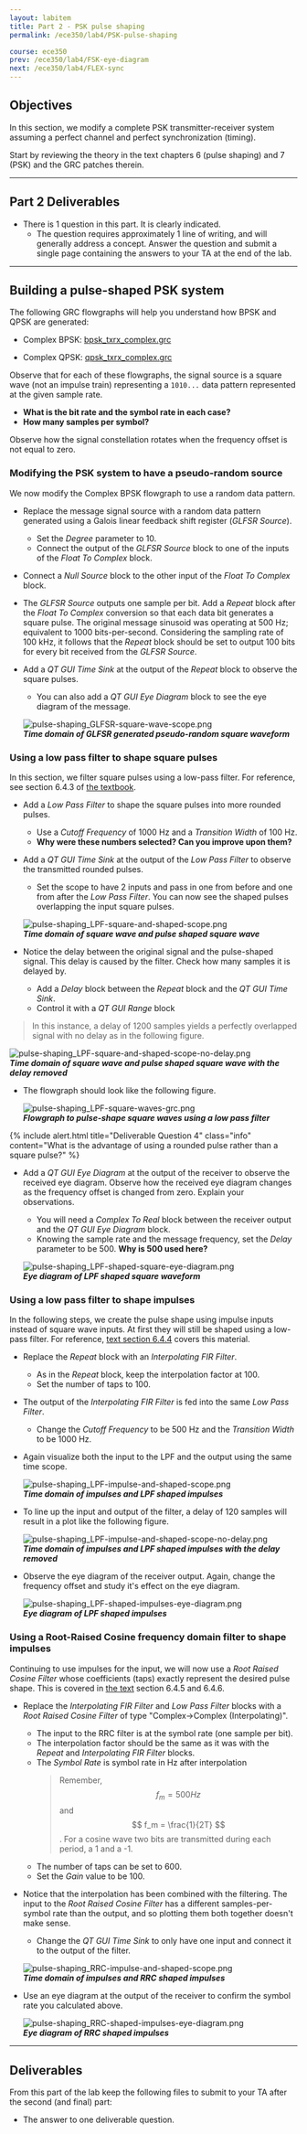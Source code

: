 ```yaml
---
layout: labitem
title: Part 2 - PSK pulse shaping
permalink: /ece350/lab4/PSK-pulse-shaping

course: ece350
prev: /ece350/lab4/FSK-eye-diagram
next: /ece350/lab4/FLEX-sync
---
```


## Objectives

In this section, we modify a complete PSK transmitter-receiver system assuming a perfect channel and perfect synchronization (timing).

Start by reviewing the theory in the text chapters 6 (pulse shaping) and 7 (PSK) and the GRC patches therein.

---

## Part 2 Deliverables

- There is 1 question in this part. It is clearly indicated.
  - The question requires approximately 1 line of writing, and will generally address a concept. Answer the question and submit a single page containing the answers to your TA at the end of the lab.

---

## Building a pulse-shaped PSK system

The following GRC flowgraphs will help you understand how BPSK and QPSK are generated:

- Complex BPSK: [bpsk_txrx_complex.grc](./data/bpsk_txrx_complex.grc)

- Complex QPSK: [qpsk_txrx_complex.grc](./data/qpsk_txrx_complex.grc)

Observe that for each of these flowgraphs, the signal source is a square wave (not an impulse train) representing a `1010...` data pattern represented at the given sample rate.

- **What is the bit rate and the symbol rate in each case?**
- **How many samples per symbol?**

Observe how the signal constellation rotates when the frequency offset is not equal to zero.

### Modifying the PSK system to have a pseudo-random source

We now modify the Complex BPSK flowgraph to use a random data pattern.

- Replace the message signal source with a random data pattern generated using a Galois linear feedback shift register (*GLFSR Source*).
  - Set the *Degree* parameter to 10.
  - Connect the output of the *GLFSR Source* block to one of the inputs of the *Float To Complex* block.

- Connect a *Null Source* block to the other input of the *Float To Complex* block.

- The *GLFSR Source* outputs one sample per bit. Add a *Repeat* block after the *Float To Complex* conversion so that each data bit generates a square pulse. The original message sinusoid was operating at 500 Hz; equivalent to 1000 bits-per-second. Considering the sampling rate of 100 kHz, it follows that the *Repeat* block should be set to output 100 bits for every bit received from the *GLFSR Source*.

- Add a *QT GUI Time Sink* at the output of the *Repeat* block to observe the square pulses.
  - You can also add a *QT GUI Eye Diagram* block to see the eye diagram of the message.

  ![pulse-shaping_GLFSR-square-wave-scope.png](./figures/pulse-shaping_GLFSR-square-wave-scope.png)<br>
  __*Time domain of GLFSR generated pseudo-random square waveform*__

### Using a low pass filter to shape square pulses

In this section, we filter square pulses using a low-pass filter. For reference, see section 6.4.3 of [the textbook](../../_docs/pdriessen_textbook.pdf).

- Add a *Low Pass Filter* to shape the square pulses into more rounded pulses.
  - Use a *Cutoff Frequency* of 1000 Hz and a *Transition Width* of 100 Hz.
  - **Why were these numbers selected? Can you improve upon them?**

- Add a *QT GUI Time Sink* at the output of the *Low Pass Filter* to observe the transmitted rounded pulses.
  - Set the scope to have 2 inputs and pass in one from before and one from after the *Low Pass Filter*. You can now see the shaped pulses overlapping the input square pulses.

  ![pulse-shaping_LPF-square-and-shaped-scope.png](./figures/pulse-shaping_LPF-square-and-shaped-scope.png)<br>
  __*Time domain of square wave and pulse shaped square wave*__

- Notice the delay between the original signal and the pulse-shaped signal. This delay is caused by the filter. Check how many samples it is delayed by.
  - Add a *Delay* block between the *Repeat* block and the *QT GUI Time Sink*.
  - Control it with a *QT GUI Range* block

> In this instance, a delay of 1200 samples yields a perfectly overlapped signal with no delay as in the following figure.

  ![pulse-shaping_LPF-square-and-shaped-scope-no-delay.png](./figures/pulse-shaping_LPF-square-and-shaped-scope-no-delay.png)<br>
  __*Time domain of square wave and pulse shaped square wave with the delay removed*__

- The flowgraph should look like the following figure.

  ![pulse-shaping_LPF-square-waves-grc.png](./figures/pulse-shaping_LPF-square-waves-grc.png)<br>
  __*Flowgraph to pulse-shape square waves using a low pass filter*__

{% include alert.html title="Deliverable Question 4" class="info" content="What is the advantage of using a rounded pulse rather than a square pulse?" %}

- Add a *QT GUI Eye Diagram* at the output of the receiver to observe the received eye diagram. Observe how the received eye diagram changes as the frequency offset is changed from zero. Explain your observations.
  - You will need a *Complex To Real* block between the receiver output and the *QT GUI Eye Diagram* block.
  - Knowing the sample rate and the message frequency, set the *Delay* parameter to be 500. **Why is 500 used here?**

  ![pulse-shaping_LPF-shaped-square-eye-diagram.png](./figures/pulse-shaping_LPF-shaped-square-eye-diagram.png)<br>
  __*Eye diagram of LPF shaped square waveform*__

### Using a low pass filter to shape impulses

In the following steps, we create the pulse shape using impulse inputs instead of square wave inputs. At first they will still be shaped using a low-pass filter. For reference, [text section 6.4.4](../../_docs/pdriessen_textbook.pdf) covers this material.

- Replace the *Repeat* block with an *Interpolating FIR Filter*.
  - As in the *Repeat* block, keep the interpolation factor at 100.
  - Set the number of taps to 100.

- The output of the *Interpolating FIR Filter* is fed into the same *Low Pass Filter*.
  - Change the *Cutoff Frequency* to be 500 Hz and the *Transition Width* to be 1000 Hz.

- Again visualize both the input to the LPF and the output using the same time scope.

  ![pulse-shaping_LPF-impulse-and-shaped-scope.png](./figures/pulse-shaping_LPF-impulse-and-shaped-scope.png)<br>
  __*Time domain of impulses and LPF shaped impulses*__

- To line up the input and output of the filter, a delay of 120 samples will result in a plot like the following figure.

  ![pulse-shaping_LPF-impulse-and-shaped-scope-no-delay.png](./figures/pulse-shaping_LPF-impulse-and-shaped-scope-no-delay.png)<br>
  __*Time domain of impulses and LPF shaped impulses with the delay removed*__

- Observe the eye diagram of the receiver output. Again, change the frequency offset and study it's effect on the eye diagram.

  ![pulse-shaping_LPF-shaped-impulses-eye-diagram.png](./figures/pulse-shaping_LPF-shaped-impulses-eye-diagram.png)<br>
  __*Eye diagram of LPF shaped impulses*__

### Using a Root-Raised Cosine frequency domain filter to shape impulses

Continuing to use impulses for the input, we will now use a *Root Raised Cosine Filter* whose coefficients (taps) exactly represent the desired pulse shape. This is covered in [the text](../../_docs/pdriessen_textbook.pdf) section 6.4.5 and 6.4.6.

- Replace the *Interpolating FIR Filter* and *Low Pass Filter* blocks with a *Root Raised Cosine Filter* of type "Complex->Complex (Interpolating)".
  - The input to the RRC filter is at the symbol rate (one sample per bit).
  - The interpolation factor should be the same as it was with the *Repeat* and *Interpolating FIR Filter* blocks.
  - The *Symbol Rate* is symbol rate in Hz after interpolation
    > Remember, $$ f_m = 500 Hz $$ and $$ f_m = \frac{1}{2T} $$. For a cosine wave two bits are transmitted during each period, a 1 and a -1.
  - The number of taps can be set to 600.
  - Set the *Gain* value to be 100.

- Notice that the interpolation has been combined with the filtering. The input to the *Root Raised Cosine Filter* has a different samples-per-symbol rate than the output, and so plotting them both together doesn't make sense.
  - Change the *QT GUI Time Sink* to only have one input and connect it to the output of the filter.

  ![pulse-shaping_RRC-impulse-and-shaped-scope.png](./figures/pulse-shaping_RRC-impulse-and-shaped-scope.png)<br>
  __*Time domain of impulses and RRC shaped impulses*__

- Use an eye diagram at the output of the receiver to confirm the symbol rate you calculated above.

  ![pulse-shaping_RRC-shaped-impulses-eye-diagram.png](./figures/pulse-shaping_RRC-shaped-impulses-eye-diagram.png)<br>
  __*Eye diagram of RRC shaped impulses*__

---

## Deliverables

From this part of the lab keep the following files to submit to your TA after the second (and final) part:

- The answer to one deliverable question.